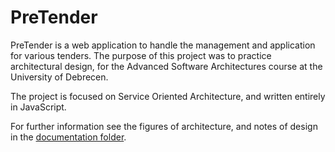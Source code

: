 # PreTender

PreTender is a web application to handle the management and application for various tenders. The purpose of this project was to practice architectural design, for the Advanced Software Architectures course at the University of Debrecen.

The project is focused on Service Oriented Architecture, and written entirely in JavaScript.

For further information see the figures of architecture, and notes of design in the [documentation folder](PreTender/tree/master/doc).
